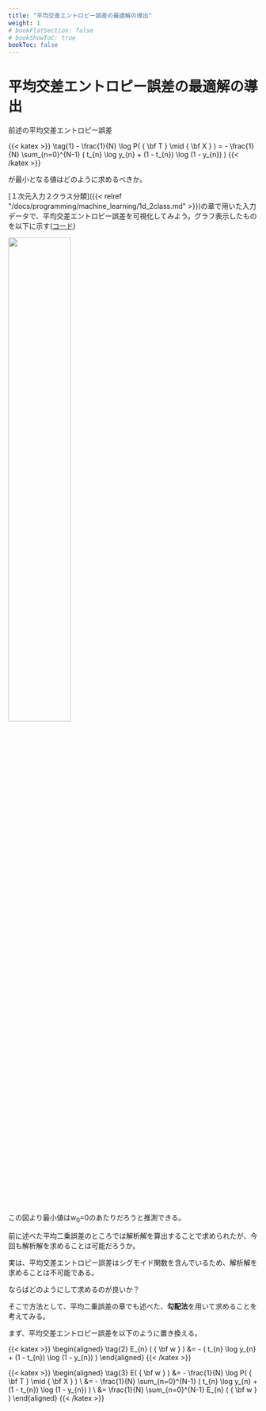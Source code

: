 ```yaml
---
title: "平均交差エントロピー誤差の最適解の導出"
weight: 1
# bookFlatSection: false
# bookShowToC: true
bookToc: false
---
```


# 平均交差エントロピー誤差の最適解の導出

前述の平均交差エントロピー誤差

{{< katex  >}}
\tag{1}
    - \frac{1}{N} \log P( { \bf T } \mid { \bf X } ) 
        = - \frac{1}{N} \sum_{n=0}^{N-1} ( t_{n} \log y_{n} + (1 - t_{n}) \log (1 - y_{n}) ) 
{{< /katex >}}

が最小となる値はどのように求めるべきか。

[１次元入力２クラス分類]({{< relref "/docs/programming/machine_learning/1d_2class.md" >}})の章で用いた入力データで、平均交差エントロピー誤差を可視化してみよう。グラフ表示したものを以下に示す([コード](https://github.com/WAT36/python/blob/master/machine_learning/classification/cee_visualize.py))

<img src="/img/datascience/Figure_30.png" width=50%>

この図より最小値はw<sub>0</sub>=0のあたりだろうと推測できる。

前に述べた平均二乗誤差のところでは解析解を算出することで求められたが、今回も解析解を求めることは可能だろうか。

実は、平均交差エントロピー誤差はシグモイド関数を含んでいるため、解析解を求めることは不可能である。

ならばどのようにして求めるのが良いか？

そこで方法として、平均二乗誤差の章でも述べた、**勾配法**を用いて求めることを考えてみる。

まず、平均交差エントロピー誤差を以下のように置き換える。


{{< katex  >}}
\begin{aligned}
\tag{2}
    E_{n} ( { \bf w } )
        &= - ( t_{n} \log y_{n} + (1 - t_{n}) \log (1 - y_{n}) )
\end{aligned}
{{< /katex >}}

{{< katex  >}}
\begin{aligned}
\tag{3} E( { \bf w } )
        &= - \frac{1}{N} \log P( { \bf T } \mid { \bf X } ) \\
        &= - \frac{1}{N} \sum_{n=0}^{N-1} ( t_{n} \log y_{n} + (1 - t_{n}) \log (1 - y_{n}) ) \\
        &=   \frac{1}{N} \sum_{n=0}^{N-1} E_{n} ( { \bf w } )
\end{aligned}
{{< /katex >}}


